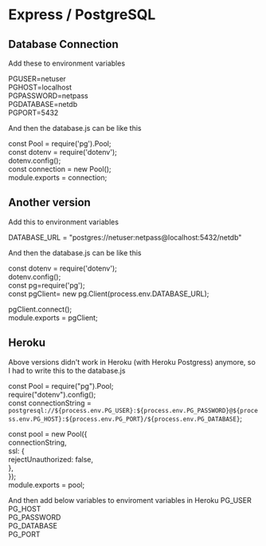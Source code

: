 # Express / PostgreSQL

## Database Connection
Add these to environment variables

PGUSER=netuser<br>
PGHOST=localhost<br>
PGPASSWORD=netpass<br>
PGDATABASE=netdb<br>
PGPORT=5432

And then the database.js can be like this 

const Pool = require('pg').Pool;<br>
const dotenv = require('dotenv');<br>
dotenv.config();<br>
const connection = new Pool();<br>
module.exports = connection;<br>

## Another version
Add this to environment variables

DATABASE_URL = "postgres://netuser:netpass@localhost:5432/netdb"

And then the database.js can be like this 

const dotenv = require('dotenv');<br>
dotenv.config();<br>
const pg=require('pg');<br>
const pgClient= new pg.Client(process.env.DATABASE_URL);<br>

pgClient.connect();<br>
module.exports = pgClient;<br>

## Heroku

Above versions didn't work in Heroku (with Heroku Postgress) anymore, so I had to write this to the database.js 

const Pool = require("pg").Pool;<br>
require("dotenv").config();<br>
const connectionString = `postgresql://${process.env.PG_USER}:${process.env.PG_PASSWORD}@${process.env.PG_HOST}:${process.env.PG_PORT}/${process.env.PG_DATABASE}`;<br>

const pool = new Pool({<br>
    connectionString,<br>
    ssl: {<br>
        rejectUnauthorized: false,<br>
    },<br>
});<br>
module.exports = pool;

And then add below variables to enviroment variables in Heroku 
PG_USER<br>
PG_HOST<br>
PG_PASSWORD<br>
PG_DATABASE<br>
PG_PORT<br>



